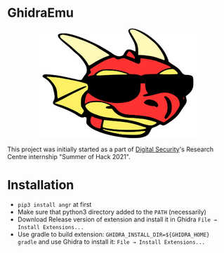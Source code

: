 # GhidraEmu

<p align="center"><img src="./images/logo.png" width="360" height="250">

This project was initially started as a part of [Digital Security](https://github.com/DSecurity)'s Research Centre internship "Summer of Hack 2021".



# Installation
  
- `pip3 install angr` at first
- Make sure that python3 directory added to the `PATH` (necessarily)
- Download Release version of extension and install it in Ghidra `File → Install Extensions...` 
- Use gradle to build extension: `GHIDRA_INSTALL_DIR=${GHIDRA_HOME} gradle` and use Ghidra to install it: `File → Install Extensions...` 









